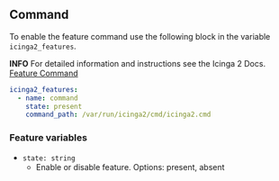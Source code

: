 ## Command

To enable the feature command use the following block in the variable `icinga2_features`.

**INFO** For detailed information and instructions see the Icinga 2 Docs. [Feature Command](https://icinga.com/docs/icinga-2/latest/doc/09-object-types/#externalcommandlistener)

```yaml
icinga2_features:
  - name: command
    state: present
    command_path: /var/run/icinga2/cmd/icinga2.cmd
```

### Feature variables

* `state: string`
  * Enable or disable feature. Options: present, absent
